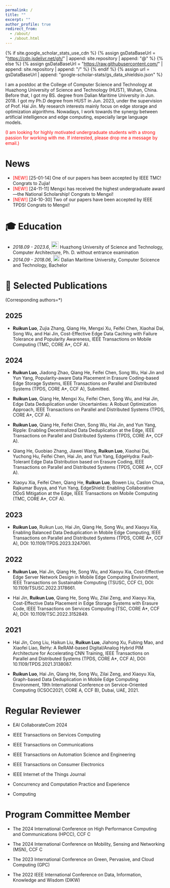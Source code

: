 ```yaml
---
permalink: /
title: ""
excerpt: ""
author_profile: true
redirect_from: 
  - /about/
  - /about.html
---
```


{% if site.google_scholar_stats_use_cdn %}
{% assign gsDataBaseUrl = "https://cdn.jsdelivr.net/gh/" | append: site.repository | append: "@" %}
{% else %}
{% assign gsDataBaseUrl = "https://raw.githubusercontent.com/" | append: site.repository | append: "/" %}
{% endif %}
{% assign url = gsDataBaseUrl | append: "google-scholar-stats/gs_data_shieldsio.json" %}

<span class='anchor' id='about-me'></span>

I am a postdoc at the College of Computer Science and Technology at Huazhong University of Science and Technology (HUST), Wuhan, China. Before that, I got my BS. degree from Dalian Maritime University in Jun. 2018. I got my Ph.D degree from HUST in Jun. 2023, under the supervision of Prof. Hai Jin. My research interests mainly focus on edge storage and optimization algorithms. Nowadays, I work towards the synergy between artificial intelligence and edge computing, especially large language models.

<font color="red">(I am looking for highly motivated undergraduate students with a strong passion for working with me. If interested, please drop me a message by email.)</font>
  
# News
- <font color="red">[NEW!]</font> [25-01-14] One of our papers has been accepted by IEEE TMC! Congrats to Zujia!
- <font color="red">[NEW!]</font> [24-11-11] Mengxi has received the highest undergraduate award—the National Scholarship! Congrats to Mengxi!
- <font color="red">[NEW!]</font> [24-10-30] Two of our papers have been accepted by IEEE TPDS! Congrats to Mengxi!

<span class='anchor' id='-xl'></span>

# 🎓 Education
- *2018.09 - 2023.6*, <a href="https://www.hust.edu.cn/"><img class="svg" src="/images/HUST_logo.svg" width="23pt"></a> Huazhong University of Science and Technology, Computer Architecture,  Ph. D. without entrance examination 
- *2014.09 - 2018.06*, <a href="https://www.dlmu.edu.cn/"><img class="svg" src="/images/DMU_logo.svg" width="20pt"></a> Dalian Maritime University, Computer Scicence and Technology, Bachelor
 
<span class='anchor' id='-lwzl'></span>

# 📝 Selected Publications
(Corresponding authors=*)

## 2025

- **Ruikun Luo**, Zujia Zhang, Qiang He, Mengxi Xu, Feifei Chen, Xiaohai Dai, Song Wu, and Hai Jin, Cost-Effective Edge Data Caching with Failure Tolerance and Popularity Awareness, IEEE Transactions on Mobile Computing (TMC, CORE A*, CCF A).
  
## 2024

- **Ruikun Luo**, Jiadong Zhao, Qiang He, Feifei Chen, Song Wu, Hai Jin and Yun Yang, Popularity-aware Data Placement in Erasure Coding-based Edge Storage Systems, IEEE Transactions on Parallel and Distributed Systems (TPDS, CORE A*, CCF A), Submitted.

- **Ruikun Luo**, Qiang He, Mengxi Xu, Feifei Chen, Song Wu, and Hai Jin, Edge Data Deduplication under Uncertainties: A Robust Optimization Approach, IEEE Transactions on Parallel and Distributed Systems (TPDS, CORE A*, CCF A).

- **Ruikun Luo**, Qiang He, Feifei Chen, Song Wu, Hai Jin, and Yun Yang, Ripple: Enabling Decentralized Data Deduplication at the Edge, IEEE Transactions on Parallel and Distributed Systems (TPDS, CORE A*, CCF A).

- Qiang He, Guobiao Zhang, Jiawei Wang, **Ruikun Luo**, Xiaohai Dai, Yuchong Hu, Feifei Chen, Hai Jin, and Yun Yang, EdgeHydra: Fault-Tolerant Edge Data Distribution based on Erasure Coding, IEEE Transactions on Parallel and Distributed Systems (TPDS, CORE A*, CCF A).

- Xiaoyu Xia, Feifei Chen, Qiang He, **Ruikun Luo**, Bowen Liu, Caslon Chua, Rajkumar Buyya, and Yun Yang, EdgeShield: Enabling Collaborative DDoS Mitigation at the Edge, IEEE Transactions on Mobile Computing (TMC, CORE A*, CCF A).

## 2023

- **Ruikun Luo**, Ruikun Luo, Hai Jin, Qiang He, Song Wu, and Xiaoyu Xia, Enabling Balanced Data Deduplication in Mobile Edge Computing, IEEE Transactions on Parallel and Distributed Systems (TPDS, CORE A*, CCF A), DOI: 10.1109/TPDS.2023.3247061.

## 2022

- **Ruikun Luo**, Hai Jin, Qiang He, Song Wu, and Xiaoyu Xia, Cost-Effective Edge Server Network Design in Mobile Edge Computing Environment, IEEE Transactions on Sustainable Computing (TSUSC, CCF C), DOI: 10.1109/TSUSC.2022.3178661.

- Hai Jin, **Ruikun Luo**, Qiang He, Song Wu, Zilai Zeng, and Xiaoyu Xia, Cost-Effective Data Placement in Edge Storage Systems with Erasure Code, IEEE Transactions on Services Computing (TSC, CORE A*, CCF A), DOI: 10.1109/TSC.2022.3152849.

## 2021

- Hai Jin, Cong Liu, Haikun Liu, **Ruikun Luo**, Jiahong Xu, Fubing Mao, and Xiaofei Liao, ReHy: A ReRAM-based Digital/Analog Hybrid PIM Architecture for Accelerating CNN Training, IEEE Transactions on Parallel and Distributed Systems (TPDS, CORE A*, CCF A), DOI: 10.1109/TPDS.2021.3138087.

- **Ruikun Luo**, Hai Jin, Qiang He, Song Wu, Zilai Zeng, and Xiaoyu Xia, Graph-based Data Deduplication in Mobile Edge Computing Environment, 19th International Conference on Service-Oriented Computing (ICSOC2021, CORE A, CCF B), Dubai, UAE, 2021. 

<span class='anchor' id='-ryjx'></span>

# Regular Reviewer

- EAI CollaborateCom 2024

- IEEE Transactions on Services Computing

- IEEE Transactions on Communications

- IEEE Transactions on Automation Science and Engineering

- IEEE Transactions on Consumer Electronics 

- IEEE Internet of the Things Journal

- Concurrency and Computation Practice and Experience

- Computing
 
# Program Committee Member
- The 2024 International Conference on High Performance Computing and Communications (HPCC), CCF C

- The 2024 International Conference on Mobility, Sensing and Networking (MSN), CCF C

- The 2023 International Conference on Green, Pervasive, and Cloud Computing (GPC)

- The 2022 IEEE International Conference on Data, Information, Knowledge and Wisdom (DIKW)

<!--# 🏅 Awards
- *2018.11* 获得 第十四届“挑战杯”全国大学生课外学术科技作品竞赛 `一等奖`  
- *2015.06* 获得 第十三届“挑战杯”四川大学生课外学术科技作品竞赛 `一等奖` [[新闻]](https://www.sc.gov.cn/10462/10778/10876/2015/7/1/10341562.shtml)  
- *2014.12* 获得 第四届全国大学生工程训练综合能力竞赛（四川赛区） `一等奖`  
-->



